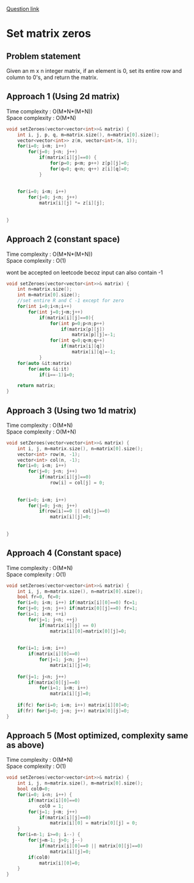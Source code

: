 [Question link](https://leetcode.com/problems/set-matrix-zeroes/)
# Set matrix zeros

## Problem statement

Given an m x n integer matrix, if an element is 0, set its entire row and column to 0's, and return the matrix.

## Approach 1 (Using 2d matrix)

Time complexity : O(M\*N\*(M+N))  
Space complexity : O(M\*N)

```cpp
void setZeroes(vector<vector<int>>& matrix) {
    int i, j, p, q, m=matrix.size(), n=matrix[0].size();
    vector<vector<int>> z(m, vector<int>(n, 1));
    for(i=0; i<m; i++) 
        for(j=0; j<n; j++) 
            if(matrix[i][j]==0) {
                for(p=0; p<m; p++) z[p][j]=0;
                for(q=0; q<n; q++) z[i][q]=0;
            }
        
    
    for(i=0; i<m; i++) 
        for(j=0; j<n; j++) 
            matrix[i][j] *= z[i][j];
        
    
}
```
## Approach 2 (constant space)
Time complexity : O(M\*N\*(M+N))  
Space complexity : O(1)

wont be accepted on leetcode becoz input can also contain -1

```cpp
void setZeroes(vector<vector<int>>& matrix) {
    int n=matrix.size();
    int m=matrix[0].size();
    //set entire R and C -1 except for zero
    for(int i=0;i<n;i++)
        for(int j=0;j<m;j++)
            if(matrix[i][j]==0){
                for(int p=0;p<n;p++)
                    if(matrix[p][j])
                        matrix[p][j]=-1;
                for(int q=0;q<m;q++)
                    if(matrix[i][q])
                        matrix[i][q]=-1;
            }
    for(auto &it:matrix)
        for(auto &i:it)
            if(i==-1)i=0;

    return matrix;
}
```
## Approach 3 (Using two 1d matrix)

Time complexity : O(M\*N)  
Space complexity : O(M+N)

```cpp
void setZeroes(vector<vector<int>>& matrix) {
    int i, j, m=matrix.size(), n=matrix[0].size();
    vector<int> row(m, -1);
    vector<int> col(n, -1);
    for(i=0; i<m; i++) 
        for(j=0; j<n; j++) 
            if(matrix[i][j]==0)
                row[i] = col[j] = 0;
        
    
    for(i=0; i<m; i++) 
        for(j=0; j<n; j++) 
            if(row[i]==0 || col[j]==0)
                matrix[i][j]=0;
        
    
}
```

## Approach 4 (Constant space)

Time complexity : O(M\*N)  
Space complexity : O(1)

```cpp
void setZeroes(vector<vector<int>>& matrix) {
    int i, j, m=matrix.size(), n=matrix[0].size();
    bool fr=0, fc=0;
    for(i=0; i<m; i++) if(matrix[i][0]==0) fc=1;
    for(j=0; j<n; j++) if(matrix[0][j]==0) fr=1;
    for(i=1; i<m; ++i) 
        for(j=1; j<n; ++j) 
            if(matrix[i][j] == 0)
                matrix[i][0]=matrix[0][j]=0;
        
    
    for(i=1; i<m; i++) 
        if(matrix[i][0]==0)
            for(j=1; j<n; j++)
                matrix[i][j]=0;
    
    for(j=1; j<n; j++) 
        if(matrix[0][j]==0)
            for(i=1; i<m; i++)
                matrix[i][j]=0;
    
    if(fc) for(i=0; i<m; i++) matrix[i][0]=0;
    if(fr) for(j=0; j<n; j++) matrix[0][j]=0;
}
```

## Approach 5 (Most optimized, complexity same as above)

Time complexity : O(M\*N)  
Space complexity : O(1)

```cpp
void setZeroes(vector<vector<int>>& matrix) {
    int i, j, n=matrix.size(), m=matrix[0].size();
    bool col0=0;
    for(i=0; i<n; i++) {
        if(matrix[i][0]==0) 
            col0 = 1;
        for(j=1; j<m; j++)
            if(matrix[i][j]==0)
                matrix[i][0] = matrix[0][j] = 0;
    }
    for(i=n-1; i>=0; i--) {
        for(j=m-1; j>0; j--)
            if(matrix[i][0]==0 || matrix[0][j]==0)
                matrix[i][j]=0;
        if(col0) 
            matrix[i][0]=0;
    }
}
```